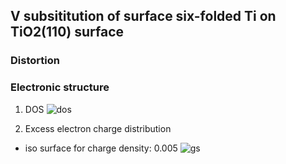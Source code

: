 ## V subsititution of surface six-folded Ti on TiO2(110) surface
### Distortion

### Electronic structure
1. DOS
![dos](http://wx2.sinaimg.cn/mw690/006VaKrygy1fxw7r7ilm2j31400u07au.jpg)

2. Excess electron charge distribution
- iso surface for charge density: 0.005
![gs](http://wx1.sinaimg.cn/mw690/006VaKrygy1fxw7r806slj31kw0srabo.jpg)
